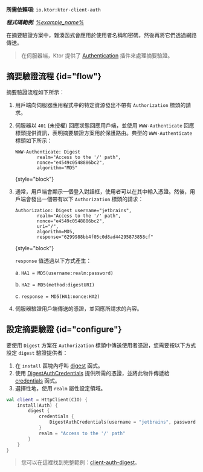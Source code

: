 [//]: # (title: Ktor Client 中的摘要驗證)

<tldr>
<p>
<b>所需依賴項</b>: <code>io.ktor:ktor-client-auth</code>
</p>
<var name="example_name" value="client-auth-digest"/>
<p>
    <b>程式碼範例</b>:
    <a href="https://github.com/ktorio/ktor-documentation/tree/%ktor_version%/codeSnippets/snippets/%example_name%">
        %example_name%
    </a>
</p>
</tldr>

在摘要驗證方案中，雜湊函式會應用於使用者名稱和密碼，然後再將它們透過網路傳送。

> 在伺服器端，Ktor 提供了 [Authentication](server-digest-auth.md) 插件來處理摘要驗證。

## 摘要驗證流程 {id="flow"}

摘要驗證流程如下所示：

1. 用戶端向伺服器應用程式中的特定資源發出不帶有 `Authorization` 標頭的請求。
2. 伺服器以 `401` (未授權) 回應狀態回應用戶端，並使用 `WWW-Authenticate` 回應標頭提供資訊，表明摘要驗證方案用於保護路由。典型的 `WWW-Authenticate` 標頭如下所示：

   ```
   WWW-Authenticate: Digest
           realm="Access to the '/' path",
           nonce="e4549c0548886bc2",
           algorithm="MD5"
   ```
   {style="block"}

3. 通常，用戶端會顯示一個登入對話框，使用者可以在其中輸入憑證。然後，用戶端會發出一個帶有以下 `Authorization` 標頭的請求：

   ```
   Authorization: Digest username="jetbrains",
           realm="Access to the '/' path",
           nonce="e4549c0548886bc2",
           uri="/",
           algorithm=MD5,
           response="6299988bb4f05c0d8ad44295873858cf"
   ```
   {style="block"}

   `response` 值透過以下方式產生：

   a. `HA1 = MD5(username:realm:password)`

   b. `HA2 = MD5(method:digestURI)`

   c. `response = MD5(HA1:nonce:HA2)`

4. 伺服器驗證用戶端傳送的憑證，並回應所請求的內容。

## 設定摘要驗證 {id="configure"}

要使用 `Digest` 方案在 `Authorization` 標頭中傳送使用者憑證，您需要按以下方式設定 `digest` 驗證提供者：

1. 在 `install` 區塊內呼叫 [digest](https://api.ktor.io/ktor-client/ktor-client-plugins/ktor-client-auth/io.ktor.client.plugins.auth.providers/digest.html) 函式。
2. 使用 [DigestAuthCredentials](https://api.ktor.io/ktor-client/ktor-client-plugins/ktor-client-auth/io.ktor.client.plugins.auth.providers/-digest-auth-credentials/index.html) 提供所需的憑證，並將此物件傳遞給 [credentials](https://api.ktor.io/ktor-client/ktor-client-plugins/ktor-client-auth/io.ktor.client.plugins.auth.providers/-digest-auth-config/credentials.html) 函式。
3. 選擇性地，使用 `realm` 屬性設定領域。

```kotlin
val client = HttpClient(CIO) {
    install(Auth) {
        digest {
            credentials {
                DigestAuthCredentials(username = "jetbrains", password = "foobar")
            }
            realm = "Access to the '/' path"
        }
    }
}
```

> 您可以在這裡找到完整範例：[client-auth-digest](https://github.com/ktorio/ktor-documentation/tree/%ktor_version%/codeSnippets/snippets/client-auth-digest)。